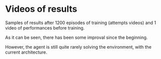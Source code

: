 # Videos of results

Samples of results after 1200 episodes of training  (attempts videos) and 1 video of performances before training.

As it can be seen, there has been some improval since the beginning. 

However, the agent is still quite rarely solving the environment, with the current architecture.
